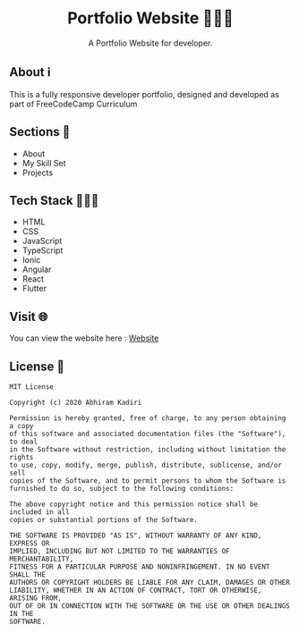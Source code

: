 <h1 align="center">Portfolio Website 👨🏻‍💻</h1>
<div align="center">
  <p>A Portfolio Website for developer.</p>
</div>


## About ℹ
This is a fully responsive developer portfolio, designed and developed as part of FreeCodeCamp Curriculum


## Sections 📂

- About
- My Skill Set
- Projects


## Tech Stack 👨🏻‍💻
- HTML
- CSS
- JavaScript
- TypeScript
- Ionic
- Angular
- React
- Flutter

## Visit 🌐
You can view the website here : [Website](https://abhiramkadiri.github.io/Resume)


## License 📜

```
MIT License

Copyright (c) 2020 Abhiram Kadiri

Permission is hereby granted, free of charge, to any person obtaining a copy
of this software and associated documentation files (the "Software"), to deal
in the Software without restriction, including without limitation the rights
to use, copy, modify, merge, publish, distribute, sublicense, and/or sell
copies of the Software, and to permit persons to whom the Software is
furnished to do so, subject to the following conditions:

The above copyright notice and this permission notice shall be included in all
copies or substantial portions of the Software.

THE SOFTWARE IS PROVIDED "AS IS", WITHOUT WARRANTY OF ANY KIND, EXPRESS OR
IMPLIED, INCLUDING BUT NOT LIMITED TO THE WARRANTIES OF MERCHANTABILITY,
FITNESS FOR A PARTICULAR PURPOSE AND NONINFRINGEMENT. IN NO EVENT SHALL THE
AUTHORS OR COPYRIGHT HOLDERS BE LIABLE FOR ANY CLAIM, DAMAGES OR OTHER
LIABILITY, WHETHER IN AN ACTION OF CONTRACT, TORT OR OTHERWISE, ARISING FROM,
OUT OF OR IN CONNECTION WITH THE SOFTWARE OR THE USE OR OTHER DEALINGS IN THE
SOFTWARE.
```
